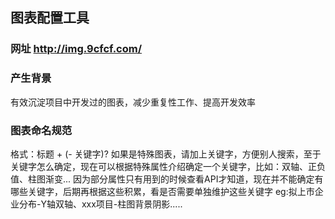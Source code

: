 ## 图表配置工具

### 网址 http://img.9cfcf.com/

### 产生背景
有效沉淀项目中开发过的图表，减少重复性工作、提高开发效率

### 图表命名规范
格式：标题 + (- 关键字)? 
如果是特殊图表，请加上关键字，方便别人搜索，至于关键字怎么确定，现在可以根据特殊属性介绍确定一个关键字，比如：双轴、正负值、柱图渐变...
因为部分属性只有用到的时候查看API才知道，现在并不能确定有哪些关键字，后期再根据这些积累，看是否需要单独维护这些关键字
eg:拟上市企业分布-Y轴双轴、xxx项目-柱图背景阴影.....
